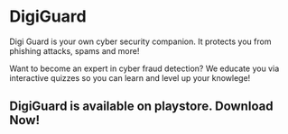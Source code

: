 # DigiGuard

Digi Guard is your own cyber security companion.
It protects you from phishing attacks, spams and more!

Want to become an expert in cyber fraud detection?
We educate you via interactive quizzes so you can learn
and level up your knowlege!

## DigiGuard is available on playstore. Download Now!
